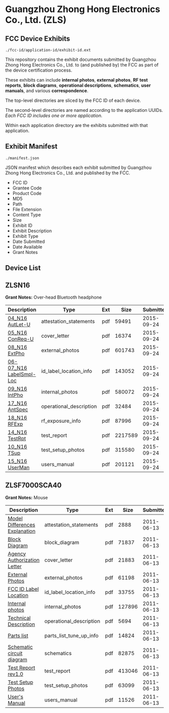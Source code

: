 # Guangzhou Zhong Hong Electronics Co., Ltd. (ZLS)
## FCC Device Exhibits

```
./fcc-id/application-id/exhibit-id.ext
```

This repository contains the exhibit documents submitted by Guangzhou Zhong Hong Electronics Co., Ltd. to (and published by) the FCC as part of the device certification process.

These exhibits can include **internal photos**, **external photos**, **RF test reports**, **block diagrams**, **operational descriptions**, **schematics**, **user manuals**, and various **correspondence**.

The top-level directories are sliced by the FCC ID of each device.

The second-level directories are named according to the application UUIDs. *Each FCC ID includes one or more application.*

Within each application directory are the exhibits submitted with that application. 

## Exhibit Manifest

```
./manifest.json
```

JSON manifest which describes each exhibit submitted by Guangzhou Zhong Hong Electronics Co., Ltd. and published by the FCC.

- FCC ID
- Grantee Code
- Product Code
- MD5
- Path
- File Extension
- Content Type
- Size
- Exhibit ID
- Exhibit Description
- Exhibit Type
- Date Submitted
- Date Available
- Grant Notes

## Device List
## ZLSN16
**Grant Notes:** Over-head Bluetooth headphone

| Description | Type | Ext | Size | Submitted | Available |
| ----------- | ---- | --- | ---- | --------- | --------- |
| [04_N16 AutLet-U](ZLSN16/fb1fa0a565899502f154da49e865307e/2760099.pdf) | attestation_statements | pdf | 59491 | 2015-09-24 | 2015-09-24 |
| [05_N16 ConReq-U](ZLSN16/fb1fa0a565899502f154da49e865307e/2760100.pdf) | cover_letter | pdf | 16374 | 2015-09-24 | 2015-09-24 |
| [08_N16 ExtPho](ZLSN16/fb1fa0a565899502f154da49e865307e/2760102.pdf) | external_photos | pdf | 601743 | 2015-09-24 | 2015-09-24 |
| [06-07_N16 LabelSmpl-Loc](ZLSN16/fb1fa0a565899502f154da49e865307e/2760101.pdf) | id_label_location_info | pdf | 143052 | 2015-09-24 | 2015-09-24 |
| [09_N16 IntPho](ZLSN16/fb1fa0a565899502f154da49e865307e/2760103.pdf) | internal_photos | pdf | 580072 | 2015-09-24 | 2015-09-24 |
| [17_N16 AntSpec](ZLSN16/fb1fa0a565899502f154da49e865307e/2760111.pdf) | operational_description | pdf | 32484 | 2015-09-24 | 2015-09-24 |
| [18_N16 RFExp](ZLSN16/fb1fa0a565899502f154da49e865307e/2760112.pdf) | rf_exposure_info | pdf | 87996 | 2015-09-24 | 2015-09-24 |
| [14_N16 TestRpt](ZLSN16/fb1fa0a565899502f154da49e865307e/2760108.pdf) | test_report | pdf | 2217589 | 2015-09-24 | 2015-09-24 |
| [10_N16 TSup](ZLSN16/fb1fa0a565899502f154da49e865307e/2760104.pdf) | test_setup_photos | pdf | 315580 | 2015-09-24 | 2015-09-24 |
| [15_N16 UserMan](ZLSN16/fb1fa0a565899502f154da49e865307e/2760109.pdf) | users_manual | pdf | 201121 | 2015-09-24 | 2015-09-24 |
## ZLSF7000SCA40
**Grant Notes:** Mouse

| Description | Type | Ext | Size | Submitted | Available |
| ----------- | ---- | --- | ---- | --------- | --------- |
| [Model Differences Explanation](ZLSF7000SCA40/2c9b918b64ed1b7e0f69c318290b5628/1481558.pdf) | attestation_statements | pdf | 2888 | 2011-06-13 | 2011-06-14 |
| [Block Diagram](ZLSF7000SCA40/2c9b918b64ed1b7e0f69c318290b5628/1481560.pdf) | block_diagram | pdf | 71837 | 2011-06-13 | 2011-06-14 |
| [Agency Authorization Letter](ZLSF7000SCA40/2c9b918b64ed1b7e0f69c318290b5628/1481559.pdf) | cover_letter | pdf | 21883 | 2011-06-13 | 2011-06-14 |
| [External Photos](ZLSF7000SCA40/2c9b918b64ed1b7e0f69c318290b5628/1481561.pdf) | external_photos | pdf | 61198 | 2011-06-13 | 2011-06-14 |
| [FCC ID Label Location](ZLSF7000SCA40/2c9b918b64ed1b7e0f69c318290b5628/1481563.pdf) | id_label_location_info | pdf | 33755 | 2011-06-13 | 2011-06-14 |
| [Internal photos](ZLSF7000SCA40/2c9b918b64ed1b7e0f69c318290b5628/1481562.pdf) | internal_photos | pdf | 127896 | 2011-06-13 | 2011-06-14 |
| [Technical Description](ZLSF7000SCA40/2c9b918b64ed1b7e0f69c318290b5628/1481564.pdf) | operational_description | pdf | 5694 | 2011-06-13 | 2011-06-14 |
| [Parts list](ZLSF7000SCA40/2c9b918b64ed1b7e0f69c318290b5628/1481565.pdf) | parts_list_tune_up_info | pdf | 14824 | 2011-06-13 | 2011-06-14 |
| [Schematic circuit diagram](ZLSF7000SCA40/2c9b918b64ed1b7e0f69c318290b5628/1481566.pdf) | schematics | pdf | 82875 | 2011-06-13 | 2011-06-14 |
| [Test Report rev1.0](ZLSF7000SCA40/2c9b918b64ed1b7e0f69c318290b5628/1481567.pdf) | test_report | pdf | 413046 | 2011-06-13 | 2011-06-14 |
| [Test Setup Photos](ZLSF7000SCA40/2c9b918b64ed1b7e0f69c318290b5628/1481568.pdf) | test_setup_photos | pdf | 63099 | 2011-06-13 | 2011-06-14 |
| [User's Manual](ZLSF7000SCA40/2c9b918b64ed1b7e0f69c318290b5628/1481569.pdf) | users_manual | pdf | 11526 | 2011-06-13 | 2011-06-14 |
